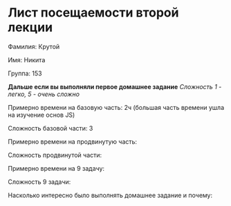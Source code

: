# Лист посещаемости второй лекции

Фамилия: Крутой

Имя: Никита

Группа: 153

**Дальше если вы выполняли первое домашнее задание**
*Сложность 1 - легко, 5 - очень сложно*

Примерно времени на базовую часть: 2ч (большая часть времени ушла на изучение основ JS)

Сложность базовой части: 3

Примерно времени на продвинутую часть: 

Сложность продвинутой части: 

Примерно времени на 9 задачу:

Сложность 9 задачи:

Насколько интересно было выполнять домашнее задание и почему:
